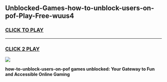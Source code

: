 
## Unblocked-Games-how-to-unblock-users-on-pof-Play-Free-wuus4
<h3>
<a href="https://premium76.site?title=how-to-unblock-users-on-pof&ref=10A">CLICK TO PLAY</a></h3>
<hr>

<h3>
<a href="https://premium76.site?title=how-to-unblock-users-on-pof&ref=10A">CLICK 2 PLAY</a>
  
</h3>

<a href="https://premium76.site?title=how-to-unblock-users-on-pof&ref=10A"><img src="https://clearcache.store/games.png"></a>


**how-to-unblock-users-on-pof games unblocked: Your Gateway to Fun and Accessible Online Gaming**
